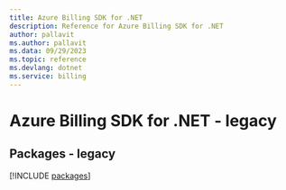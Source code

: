 ```yaml
---
title: Azure Billing SDK for .NET
description: Reference for Azure Billing SDK for .NET
author: pallavit
ms.author: pallavit
ms.data: 09/29/2023
ms.topic: reference
ms.devlang: dotnet
ms.service: billing
---
```

# Azure Billing SDK for .NET - legacy
## Packages - legacy
[!INCLUDE [packages](billing-index.md)]